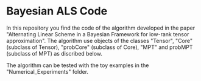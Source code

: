 # Bayesian ALS Code
In this repository you find the code of the algorithm developed in the paper "Alternating Linear Scheme in a Bayesian Framework for low-rank tensor approximation". The algorithm use objects of the classes "Tensor", "Core" (subclass of Tensor), "probCore" (subclass of Core), "MPT" and probMPT (subclass of MPT) as discribed below. 

The algorithm can be tested with the toy examples in the "Numerical_Experiments" folder.

